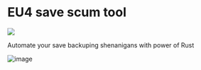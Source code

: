 # EU4 save scum tool

![](https://github.com/Pzixel/easy_savescum/workflows/Publish/badge.svg)

Automate your save backuping shenanigans with power of Rust

![image](https://user-images.githubusercontent.com/11201122/77762830-2727cf80-704b-11ea-807c-d8db73167afc.png)

